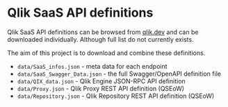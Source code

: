 # Qlik SaaS API definitions

Qlik SaaS API definitions can be browsed from [qlik.dev](https://qlik.dev/apis) and can be downloaded individually. Although full list do not currently exists.

The aim of this project is to download and combine these definitions.

- `data/SaaS_infos.json` - meta data for each endpoint
- `data/SaaS_Swagger_Data.json` - the full Swagger/OpenAPI definition file
- `data/QIX_data.json` - Qlik Engine JSON-RPC API definition
- `data/Proxy.json` - Qlik Proxy REST API definition (QSEoW)
- `data/Repository.json` - Qlik Repository REST API definition (QSEoW)
